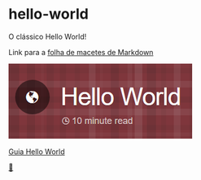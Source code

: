 # hello-world
O clássico Hello World!

Link para a [folha de macetes de Markdown](https://github.com/adam-p/markdown-here/wiki/Markdown-Cheatsheet)


![Logo do Guia Hello World](https://github.com/claramatias/hello-world/blob/Edi%C3%A7%C3%B5es-no-readme/Hello%20Word%20Guide.PNG "Guia Hello World")

[Guia Hello World](https://guides.github.com/activities/hello-world/)

[:speech_balloon:](https://gist.github.com/rxaviers/7360908)
